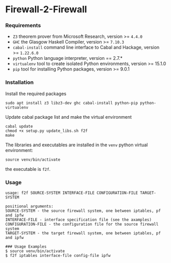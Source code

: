 Firewall-2-Firewall
=========

### Requirements
* `Z3` theorem prover from Microsoft Research, version >= `4.4.0`
* `GHC` the Glasgow Haskell Compiler, version >= `7.10.3`
* `cabal-install` command line interface to Cabal and Hackage, version >= `1.22.6.0`
* `python` Python language interpreter, version == 2.7.*
* `virtualenv` tool to create isolated Python environments, version >= 15.1.0
* `pip` tool for installing Python packages, version >= 9.0.1

### Installation
Install the required packages
```
sudo apt install z3 libz3-dev ghc cabal-install python-pip python-virtualenv
```
Update cabal package list and make the virtual environment
```
cabal update
chmod +x setup.py update_libs.sh f2f
make
```
The libraries and executables are installed in the `venv` python virtual environment:
```
source venv/bin/activate
```

the executable is `f2f`.

### Usage
```
usage: f2f SOURCE-SYSTEM INTERFACE-FILE CONFIGURATION-FILE TARGET-SYSTEM

positional arguments:
SOURCE-SYSTEM - the source firewall system, one between iptables, pf and ipfw
INTERFACE-FILE - interface specification file (see the axamples)
CONFIGURATION-FILE - the configuration file for the source firewall system
TARGET-SYSTEM - the target firewall system, one between iptables, pf and ipfw

### Usage Examples
$ source venv/bin/activate
$ f2f iptables interface-file config-file ipfw
